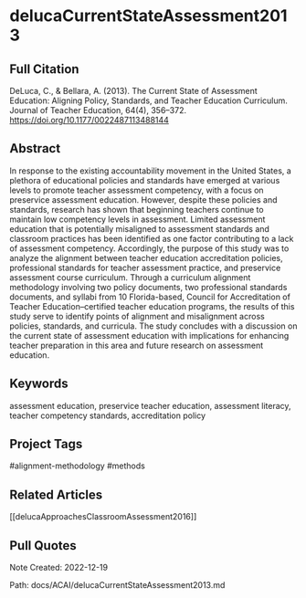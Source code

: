 # delucaCurrentStateAssessment2013



## Full Citation  

DeLuca, C., & Bellara, A. (2013). The Current State of Assessment Education: Aligning Policy, Standards, and Teacher Education Curriculum. Journal of Teacher Education, 64(4), 356–372. https://doi.org/10.1177/0022487113488144


## Abstract   

In response to the existing accountability movement in the United States, a plethora of educational policies and standards have emerged at various levels to promote teacher assessment competency, with a focus on preservice assessment education. However, despite these policies and standards, research has shown that beginning teachers continue to maintain low competency levels in assessment. Limited assessment education that is potentially misaligned to assessment standards and classroom practices has been identified as one factor contributing to a lack of assessment competency. Accordingly, the purpose of this study was to analyze the alignment between teacher education accreditation policies, professional standards for teacher assessment practice, and preservice assessment course curriculum. Through a curriculum alignment methodology involving two policy documents, two professional standards documents, and syllabi from 10 Florida-based, Council for Accreditation of Teacher Education–certified teacher education programs, the results of this study serve to identify points of alignment and misalignment across policies, standards, and curricula. The study concludes with a discussion on the current state of assessment education with implications for enhancing teacher preparation in this area and future research on assessment education.

## Keywords

assessment education, preservice teacher education, assessment literacy, teacher competency standards, accreditation policy

## Project Tags


#alignment-methodology #methods 


## Related Articles

[[delucaApproachesClassroomAssessment2016]]

## Pull Quotes




Note Created: 2022-12-19

Path: docs/ACAI/delucaCurrentStateAssessment2013.md

